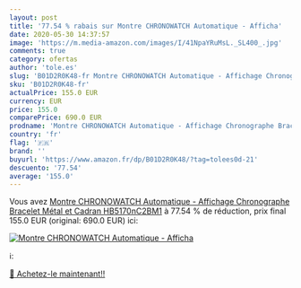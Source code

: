 ```yaml
---
layout: post
title: '77.54 % rabais sur Montre CHRONOWATCH Automatique - Afficha'
date: 2020-05-30 14:37:57
image: 'https://m.media-amazon.com/images/I/41NpaYRuMsL._SL400_.jpg'
comments: true
category: ofertas
author: 'tole.es'
slug: 'B01D2R0K48-fr Montre CHRONOWATCH Automatique - Affichage Chronographe...'
sku: 'B01D2R0K48-fr'
actualPrice: 155.0 EUR
currency: EUR
price: 155.0
comparePrice: 690.0 EUR
prodname: 'Montre CHRONOWATCH Automatique - Affichage Chronographe Bracelet Métal et Cadran HB5170nC2BM1'
country: 'fr'
flag: '🇫🇷'
brand: ''
buyurl: 'https://www.amazon.fr/dp/B01D2R0K48/?tag=tolees0d-21'
descuento: '77.54'
average: '155.0'
---
```


Vous avez [Montre CHRONOWATCH Automatique - Affichage Chronographe Bracelet Métal et Cadran HB5170nC2BM1](https://www.amazon.fr/dp/B01D2R0K48/?tag=tolees0d-21)  à  77.54 % de réduction, prix final  155.0 EUR (original: 690.0 EUR) ici:

[![Montre CHRONOWATCH Automatique - Afficha](https://m.media-amazon.com/images/I/41NpaYRuMsL._SL400_.jpg)](https://www.amazon.fr/dp/B01D2R0K48/?tag=tolees0d-21)

ℹ️:


[🛒 Achetez-le maintenant!!](https://www.amazon.fr/dp/B01D2R0K48/?tag=tolees0d-21)
